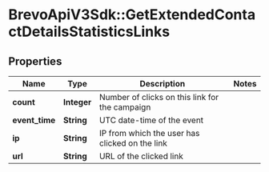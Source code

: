 # BrevoApiV3Sdk::GetExtendedContactDetailsStatisticsLinks

## Properties
Name | Type | Description | Notes
------------ | ------------- | ------------- | -------------
**count** | **Integer** | Number of clicks on this link for the campaign | 
**event_time** | **String** | UTC date-time of the event | 
**ip** | **String** | IP from which the user has clicked on the link | 
**url** | **String** | URL of the clicked link | 


